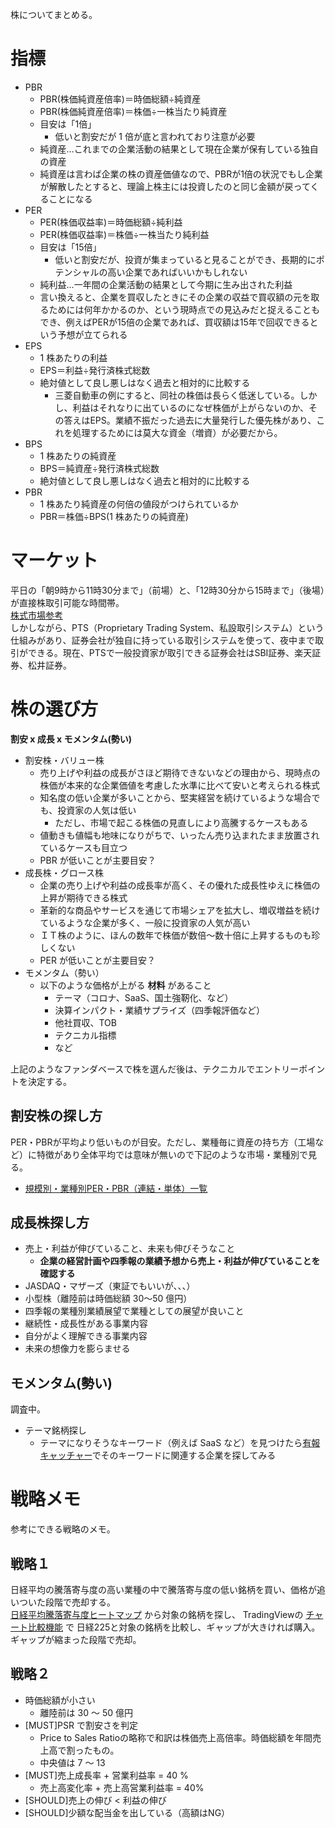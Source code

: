 株についてまとめる。

# 指標

- PBR
  - PBR(株価純資産倍率)＝時価総額÷純資産
  - PBR(株価純資産倍率)＝株価÷一株当たり純資産
  - 目安は「1倍」
    - 低いと割安だが 1 倍が底と言われており注意が必要
  - 純資産…これまでの企業活動の結果として現在企業が保有している独自の資産
  - 純資産は言わば企業の株の資産価値なので、PBRが1倍の状況でもし企業が解散したとすると、理論上株主には投資したのと同じ金額が戻ってくることになる
- PER
  - PER(株価収益率)＝時価総額÷純利益
  - PER(株価収益率)＝株価÷一株当たり純利益
  - 目安は「15倍」
    - 低いと割安だが、投資が集まっていると見ることができ、長期的にポテンシャルの高い企業であればいいかもしれない
  - 純利益…一年間の企業活動の結果として今期に生み出された利益
  - 言い換えると、企業を買収したときにその企業の収益で買収額の元を取るためには何年かかるのか、という現時点での見込みだと捉えることもでき、例えばPERが15倍の企業であれば、買収額は15年で回収できるという予想が立てられる
- EPS
  - 1 株あたりの利益
  - EPS＝利益÷発行済株式総数
  - 絶対値として良し悪しはなく過去と相対的に比較する
    - 三菱自動車の例にすると、同社の株価は長らく低迷している。しかし、利益はそれなりに出ているのになぜ株価が上がらないのか、その答えはEPS。業績不振だった過去に大量発行した優先株があり、これを処理するためには莫大な資金（増資）が必要だから。
- BPS
  - 1 株あたりの純資産
  - BPS＝純資産÷発行済株式総数
  - 絶対値として良し悪しはなく過去と相対的に比較する
- PBR
  - 1 株あたり純資産の何倍の値段がつけられているか
  - PBR＝株価÷BPS(1 株あたりの純資産)

# マーケット

平日の「朝9時から11時30分まで」（前場）と、「12時30分から15時まで」（後場）が直接株取引可能な時間帯。  
[株式市場参考](https://orekabu.jp/stock-trading-hours/)  
しかしながら、PTS（Proprietary Trading System、私設取引システム）という仕組みがあり、証券会社が独自に持っている取引システムを使って、夜中まで取引ができる。現在、PTSで一般投資家が取引できる証券会社はSBI証券、楽天証券、松井証券。

# 株の選び方

**割安 x 成長 x モメンタム(勢い)**

- 割安株・バリュー株
  - 売り上げや利益の成長がさほど期待できないなどの理由から、現時点の株価が本来的な企業価値を考慮した水準に比べて安いと考えられる株式
  - 知名度の低い企業が多いことから、堅実経営を続けているような場合でも、投資家の人気は低い
    - ただし、市場で起こる株価の見直しにより高騰するケースもある
  - 値動きも値幅も地味になりがちで、いったん売り込まれたまま放置されているケースも目立つ
  - PBR が低いことが主要目安？
- 成長株・グロース株
  - 企業の売り上げや利益の成長率が高く、その優れた成長性ゆえに株価の上昇が期待できる株式
  - 革新的な商品やサービスを通じて市場シェアを拡大し、増収増益を続けているような企業が多く、一般に投資家の人気が高い
  - ＩＴ株のように、ほんの数年で株価が数倍～数十倍に上昇するものも珍しくない
  - PER が低いことが主要目安？
- モメンタム（勢い）
  - 以下のような価格が上がる **材料** があること
    - テーマ（コロナ、SaaS、国土強靭化、など）
    - 決算インパクト・業績サプライズ（四季報評価など）
    - 他社買収、TOB
    - テクニカル指標
    - など

上記のようなファンダベースで株を選んだ後は、テクニカルでエントリーポイントを決定する。

## 割安株の探し方

PER・PBRが平均より低いものが目安。ただし、業種毎に資産の持ち方（工場など）に特徴があり全体平均では意味が無いので下記のような市場・業種別で見る。

- [規模別・業種別PER・PBR（連結・単体）一覧](https://www.jpx.co.jp/markets/statistics-equities/misc/04.html)

## 成長株探し方

- 売上・利益が伸びていること、未来も伸びそうなこと
  - **企業の経営計画や四季報の業績予想から売上・利益が伸びていることを確認する**
- JASDAQ・マザーズ（東証でもいいが、、、）
- 小型株（離陸前は時価総額 30〜50 億円）
- 四季報の業種別業績展望で業種としての展望が良いこと
- 継続性・成長性がある事業内容
- 自分がよく理解できる事業内容
- 未来の想像力を膨らませる

## モメンタム(勢い)

調査中。

- テーマ銘柄探し
  - テーマになりそうなキーワード（例えば SaaS など）を見つけたら[有報キャッチャー](https://ufocatch.com/)でそのキーワードに関連する企業を探してみる

# 戦略メモ

参考にできる戦略のメモ。

## 戦略１

日経平均の騰落寄与度の高い業種の中で騰落寄与度の低い銘柄を買い、価格が追いついた段階で売却する。  
[日経平均騰落寄与度ヒートマップ](https://www.nikkei.com/markets/kabu/nidxprice/) から対象の銘柄を探し、 TradingViewの [チャート比較機能](https://www.oanda.jp/lab-education/blog_30strategy/4636/) で 日経225と対象の銘柄を比較し、ギャップが大きければ購入。ギャップが縮まった段階で売却。

## 戦略２

- 時価総額が小さい
  - 離陸前は 30 〜 50 億円
- [MUST]PSR で割安さを判定
  - Price to Sales Ratioの略称で和訳は株価売上高倍率。時価総額を年間売上高で割ったもの。
  - 中央値は 7 〜 13
- [MUST]売上成長率 + 営業利益率 = 40 %
  - 売上高変化率 + 売上高営業利益率 = 40%
- [SHOULD]売上の伸び < 利益の伸び
- [SHOULD]少額な配当金を出している（高額はNG）